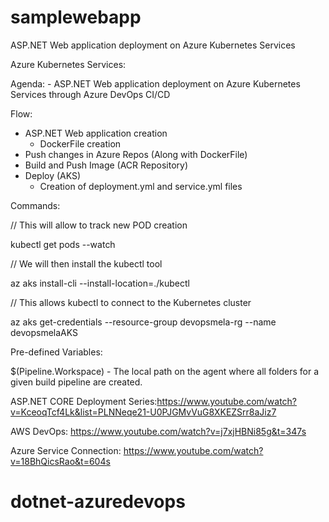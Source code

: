 # samplewebapp
ASP.NET Web application deployment on Azure Kubernetes Services

Azure Kubernetes Services:

Agenda:
	- ASP.NET Web application deployment on Azure Kubernetes Services
		through Azure DevOps CI/CD

Flow:

- ASP.NET Web application creation
	- DockerFile creation
- Push changes in Azure Repos (Along with DockerFile)
- Build and Push Image (ACR Repository)
- Deploy (AKS)
	- Creation of deployment.yml and service.yml files

Commands:

// This will allow to track new POD creation

kubectl get pods --watch

// We will then install the kubectl tool

az aks install-cli --install-location=./kubectl

// This allows kubectl to connect to the Kubernetes cluster

az aks get-credentials --resource-group devopsmela-rg --name devopsmelaAKS 

Pre-defined Variables:

$(Pipeline.Workspace)
	- The local path on the agent where all folders for a given build pipeline are created.

ASP.NET CORE Deployment Series:https://www.youtube.com/watch?v=KceoqTcf4Lk&list=PLNNeqe21-U0PJGMvVuG8XKEZSrr8aJiz7

AWS DevOps: https://www.youtube.com/watch?v=j7xjHBNi85g&t=347s

Azure Service Connection: https://www.youtube.com/watch?v=18BhQicsRao&t=604s








# dotnet-azuredevops
